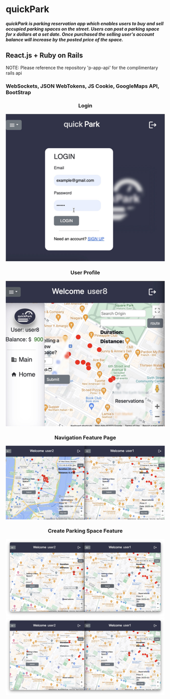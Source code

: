 # quickPark

<h5>quickPark is parking reservation app which enables users to buy and sell occupied parking spaces on the street. Users can post a parking space for x dollars at a set date. Once purchased the selling user's account balance will increase by the posted price of the space.</h5>

## React.js + Ruby on Rails</h5>

<p>NOTE: Please reference the repository 'p-app-api' for the complimentary rails api</p>

### WebSockets, JSON WebTokens, JS Cookie, GoogleMaps API, BootStrap 


<h3 align="center">Login</h3>
<img src="https://github.com/randujar711/p-app/blob/main/src/assets/login.jpg" alt="Home Page"/>


<h3 align="center">User Profile</h3>
<img src="https://github.com/randujar711/p-app/blob/main/src/assets/User%20Profile.jpg" alt="Home Page"/>

<h3 align="center">Navigation Feature Page</h3>
<img src="https://github.com/randujar711/p-app/blob/main/src/assets/Navigation.jpg" alt="Login Page"/>

<h3 align="center">Create Parking Space Feature</h3>
<img src="https://github.com/randujar711/p-app/blob/main/src/assets/before.jpg" alt="Events Page"/>
<img src="https://github.com/randujar711/p-app/blob/main/src/assets/after.jpg" alt="Events Page"/>

